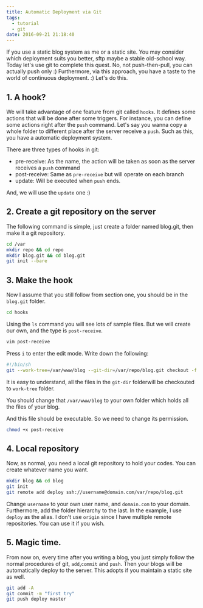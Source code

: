```yaml
---
title: Automatic Deployment via Git
tags:
  - tutorial
  - git
date: 2016-09-21 21:18:40
---
```


If you use a static blog system as me or a static site. You may consider which deployment suits you better, sftp maybe a stable old-school way. Today let's use git to complete this quest. No, not push-then-pull, you can actually push only :)
Furthermore, via this approach, you have a taste to the world of continuous deployment. :) Let's do this.

<!--more-->

## 1. A hook? 
We will take advantage of one feature from git called `hooks`. It defines some actions that will be done after some triggers. For instance, you can define some actions right after the `push` command. Let's say you wanna copy a whole folder to different place after the server receive a `push`. Such as this, you have a automatic deployment system.

There are three types of hooks in git:

* pre-receive: As the name, the action will be taken as soon as the server receives a `push` command
* post-receive: Same as `pre-receive` but will operate on each branch
* update: Will be executed when `push` ends.

And, we will use the `update` one :)

## 2. Create a git repository on the server
The following command is simple, just create a folder named blog.git, then make it a git repository.

``` bash
cd /var
mkdir repo && cd repo
mkdir blog.git && cd blog.git
git init --bare
```

## 3. Make the hook
Now I assume that you still follow from section one, you should be in the `blog.git` folder.

```bash
cd hooks
```

Using the `ls` command you will see lots of sample files. But we will create our own, and the type is `post-receive`.

```bash
vim post-receive
```

Press `i` to enter the edit mode. Write down the following:

```bash
#!/bin/sh
git --work-tree=/var/www/blog --git-dir=/var/repo/blog.git checkout -f
```

It is easy to understand, all the files in the `git-dir` folderwill be checkouted to `work-tree` folder.

You should change that `/var/www/blog` to your own folder which holds all the files of your blog.

And this file should be executable. So we need to change its permission.

```bash
chmod +x post-receive
```

## 4. Local repository
Now, as normal, you need a local git repository to hold your codes. You can create whatever name you want.

```bash
mkdir blog && cd blog
git init
git remote add deploy ssh://username@domain.com/var/repo/blog.git
```

Change `username` to your own user name, and `domain.com` to your domain. Furthermore, add the folder hierarchy to the last.
In the example, I use `deploy` as the alias. I don't use `origin` since I have multiple remote repositories. You can use it if you wish.

## 5. Magic time.
From now on, every time after you writing a blog, you just simply follow the normal procedures of git, `add`,`commit` and `push`. Then your blogs will be automatically deploy to the server. This adopts if you maintain a static site as well.

```bash
git add -A
git commit -m "first try"
git push deploy master
```